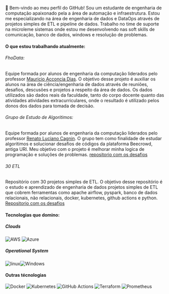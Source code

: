 👋 Bem-vindo ao meu perfil do GitHub! Sou um estudante de engenharia de computação apaixonado pela a área de automação e infraestrutura. Estou me especializando na área de engenharia de dados e DataOps através de projetos simples de ETL e pipeline de dados. Trabalho no time de suporte na microleme sistemas onde estou me desenvolvendo nas soft skills de comunicação, banco de dados, windows e resolução de problemas. 

#### O que estou trabalhando atualmente:
###### FhoData:
Equipe formada por alunos de engenharia da computação liderados pelo professor [Mauricio Acconcia Dias](http://lattes.cnpq.br/5601429036874207). O objetivo desse projeto é auxiliar os alunos na área de ciência/engenharia de dados através de reuniões, desafios, descusões e projetos a respeito da área de dados. Os dados utilizados são dados reais da faculdade, tanto do corpo docente quanto das atividades atividades extracurriculares, onde o resultado é utilizado pelos donos dos dados para tomada de decisão.

###### Grupo de Estudo de Algoritimos:
Equipe formada por alunos de engenharia da computação liderados pelo professor [Renato Luciano Cagnin](http://lattes.cnpq.br/3864977515064821). O grupo tem como finalidade de estudar algoritimos e solucionar desafios de códigos da plataforma Beecrowd, antiga URI. Meu objetivo com o projeto é melhorar minha logica de programação e soluções de problemas. [repositorio com os desafios](https://github.com/AbraaoLeonardo/beecrowd)

###### 30 ETL
Repositório com 30 projetos simples de ETL. O objetivo desse repositório é o estudo e aprendizado de engenharia de dados projetos simples de ETL que cobrem ferramentas como apache airflow, pyspark, banco de dados relacionais, não relacionais, docker, kubernetes, github actions e python. [Repositorio com os desafios](https://github.com/AbraaoLeonardo/30-etl)

#### Tecnologias que domino:
##### Clouds
![AWS](https://img.shields.io/badge/Amazon_AWS-232F3E?style=for-the-badge&logo=amazon-aws&logoColor=white) ![Azure](https://img.shields.io/badge/Microsoft_Azure-0089D6?style=for-the-badge&logo=microsoft-azure&logoColor=white) 
##### Operational System
![linux](https://img.shields.io/badge/manjaro-35BF5C?style=for-the-badge&logo=manjaro&logoColor=white)![Windows](https://img.shields.io/badge/Windows-0078D6?style=for-the-badge&logo=windows&logoColor=white)
#### Outras técnologias
![Docker](https://img.shields.io/badge/docker-%230db7ed.svg?style=for-the-badge&logo=docker&logoColor=white) ![Kubernetes](https://img.shields.io/badge/kubernetes-%23326ce5.svg?style=for-the-badge&logo=kubernetes&logoColor=white) ![GitHub Actions](https://img.shields.io/badge/github%20actions-%232671E5.svg?style=for-the-badge&logo=githubactions&logoColor=white) ![Terraform](https://img.shields.io/badge/terraform-%235835CC.svg?style=for-the-badge&logo=terraform&logoColor=white) ![Prometheus](https://img.shields.io/badge/Prometheus-E6522C?style=for-the-badge&logo=Prometheus&logoColor=white)
